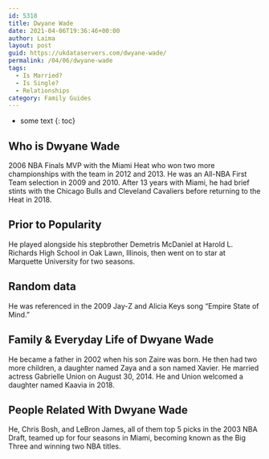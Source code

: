 ```yaml
---
id: 5318
title: Dwyane Wade
date: 2021-04-06T19:36:46+00:00
author: Laima
layout: post
guid: https://ukdataservers.com/dwyane-wade/
permalink: /04/06/dwyane-wade
tags:
  - Is Married?
  - Is Single?
  - Relationships
category: Family Guides
---
```


* some text
{: toc}


## Who is Dwyane Wade
                  
                  
                  
2006 NBA Finals MVP with the Miami Heat who won two more championships with the team in 2012 and 2013. He was an All-NBA First Team selection in 2009 and 2010. After 13 years with Miami, he had brief stints with the Chicago Bulls and Cleveland Cavaliers before returning to the Heat in 2018. 
                  
              
            
              
            
                
                
                
## Prior to Popularity
                  
                  
                  
He played alongside his stepbrother Demetris McDaniel at Harold L. Richards High School in Oak Lawn, Illinois, then went on to star at Marquette University for two seasons. 
                  
              
            
              
            
                
                
                
## Random data
                  
                  
                  
He was referenced in the 2009 Jay-Z and Alicia Keys song &#8220;Empire State of Mind.&#8221; 
                  
              
            
              
            
                
                
                
## Family & Everyday Life of Dwyane Wade
                  
                  
                  
He became a father in 2002 when his son Zaire was born. He then had two more children, a daughter named Zaya and a son named Xavier. He married actress Gabrielle Union on August 30, 2014. He and Union welcomed a daughter named Kaavia in 2018. 
                  
              
            
              
            
                
                
                
## People Related With Dwyane Wade
                  
                  
                  
He, Chris Bosh, and LeBron James, all of them top 5 picks in the 2003 NBA Draft, teamed up for four seasons in Miami, becoming known as the Big Three and winning two NBA titles. 
                  
              
            
              
            
                
              
            
              
              
            
            
              
            
          
          
          